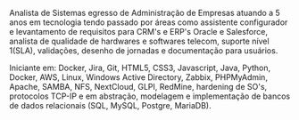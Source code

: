Analista de Sistemas egresso de Administração de Empresas atuando a 5 anos em tecnologia tendo passado por áreas como assistente configurador e
levantamento de requisitos para CRM's e ERP's Oracle e Salesforce, analista de qualidade de hardwares e softwares telecom, suporte nível 1(SLA),
validações, desenho de jornadas e documentação para usuários.

Iniciante em: Docker, Jira, Git, HTML5, CSS3, Javascript, Java, Python, Docker, AWS, Linux, Windows Active Directory, Zabbix, PHPMyAdmin, Apache, SAMBA,
NFS, NextCloud, GLPI, RedMine, hardening de SO's, protocolos TCP-IP e em abstração, modelagem e implementação de bancos de dados relacionais (SQL, MySQL,
Postgre, MariaDB).

<!---
herb-sin/herb-sin is a ✨ special ✨ repository because its `README.md` (this file) appears on your GitHub profile.
You can click the Preview link to take a look at your changes.
--->
